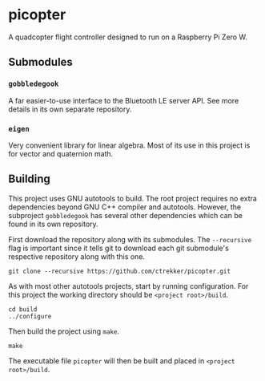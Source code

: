 # picopter
A quadcopter flight controller designed to run on a Raspberry Pi Zero W.

## Submodules
### `gobbledegook`
A far easier-to-use interface to the Bluetooth LE server API. See more details in its own separate repository.

### `eigen`
Very convenient library for linear algebra. Most of its use in this project is for vector and quaternion math.

## Building
This project uses GNU autotools to build. The root project requires no extra dependencies beyond GNU C++ compiler and autotools. However, the subproject `gobbledegook` has several other dependencies which can be found in its own repository.

First download the repository along with its submodules. The `--recursive` flag is important since it tells git to download each git submodule's respective repository along with this one.
```
git clone --recursive https://github.com/ctrekker/picopter.git
```

As with most other autotools projects, start by running configuration. For this project the working directory should be `<project root>/build`.
```
cd build
../configure
```

Then build the project using `make`.
```
make
```

The executable file `picopter` will then be built and placed in `<project root>/build`.
